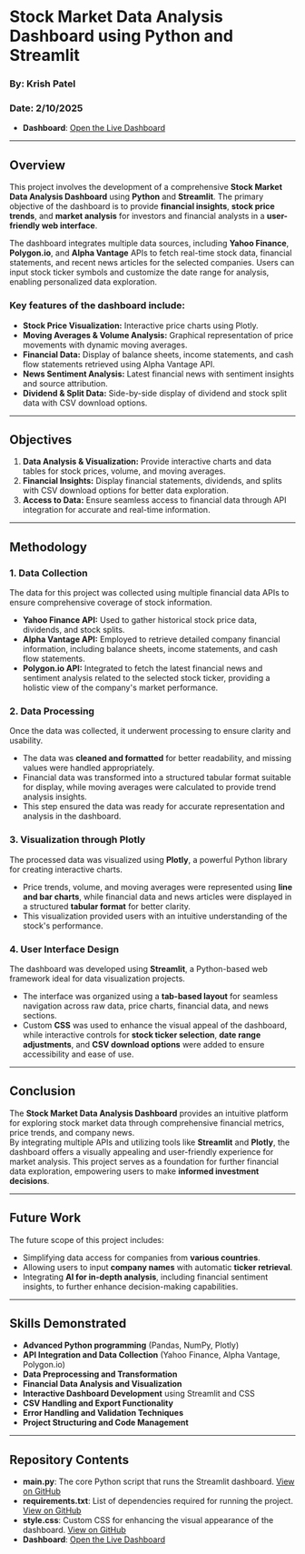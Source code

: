 # Stock Market Data Analysis Dashboard using Python and Streamlit
### By: **Krish Patel**  
### Date: **2/10/2025**
- **Dashboard**: [Open the Live Dashboard](https://stock-dashboard-f2gvrrhmca2pfxn8yd6gfd.streamlit.app/)
---

## Overview
This project involves the development of a comprehensive **Stock Market Data Analysis Dashboard** using **Python** and **Streamlit**. The primary objective of the dashboard is to provide **financial insights**, **stock price trends**, and **market analysis** for investors and financial analysts in a **user-friendly web interface**.

The dashboard integrates multiple data sources, including **Yahoo Finance**, **Polygon.io**, and **Alpha Vantage** APIs to fetch real-time stock data, financial statements, and recent news articles for the selected companies. Users can input stock ticker symbols and customize the date range for analysis, enabling personalized data exploration.

### Key features of the dashboard include:
- **Stock Price Visualization:** Interactive price charts using Plotly.
- **Moving Averages & Volume Analysis:** Graphical representation of price movements with dynamic moving averages.
- **Financial Data:** Display of balance sheets, income statements, and cash flow statements retrieved using Alpha Vantage API.
- **News Sentiment Analysis:** Latest financial news with sentiment insights and source attribution.
- **Dividend & Split Data:** Side-by-side display of dividend and stock split data with CSV download options.

---

## Objectives
1. **Data Analysis & Visualization:** Provide interactive charts and data tables for stock prices, volume, and moving averages.
2. **Financial Insights:** Display financial statements, dividends, and splits with CSV download options for better data exploration.
3. **Access to Data:** Ensure seamless access to financial data through API integration for accurate and real-time information.

---

## Methodology

### 1. Data Collection
The data for this project was collected using multiple financial data APIs to ensure comprehensive coverage of stock information.  
- **Yahoo Finance API:** Used to gather historical stock price data, dividends, and stock splits.  
- **Alpha Vantage API:** Employed to retrieve detailed company financial information, including balance sheets, income statements, and cash flow statements.  
- **Polygon.io API:** Integrated to fetch the latest financial news and sentiment analysis related to the selected stock ticker, providing a holistic view of the company's market performance.

### 2. Data Processing
Once the data was collected, it underwent processing to ensure clarity and usability.  
- The data was **cleaned and formatted** for better readability, and missing values were handled appropriately.  
- Financial data was transformed into a structured tabular format suitable for display, while moving averages were calculated to provide trend analysis insights.  
- This step ensured the data was ready for accurate representation and analysis in the dashboard.

### 3. Visualization through Plotly
The processed data was visualized using **Plotly**, a powerful Python library for creating interactive charts.  
- Price trends, volume, and moving averages were represented using **line and bar charts**, while financial data and news articles were displayed in a structured **tabular format** for better clarity.  
- This visualization provided users with an intuitive understanding of the stock's performance.

### 4. User Interface Design
The dashboard was developed using **Streamlit**, a Python-based web framework ideal for data visualization projects.  
- The interface was organized using a **tab-based layout** for seamless navigation across raw data, price charts, financial data, and news sections.  
- Custom **CSS** was used to enhance the visual appeal of the dashboard, while interactive controls for **stock ticker selection**, **date range adjustments**, and **CSV download options** were added to ensure accessibility and ease of use.

---

## Conclusion
The **Stock Market Data Analysis Dashboard** provides an intuitive platform for exploring stock market data through comprehensive financial metrics, price trends, and company news.  
By integrating multiple APIs and utilizing tools like **Streamlit** and **Plotly**, the dashboard offers a visually appealing and user-friendly experience for market analysis. This project serves as a foundation for further financial data exploration, empowering users to make **informed investment decisions**.

---

## Future Work
The future scope of this project includes:
- Simplifying data access for companies from **various countries**.  
- Allowing users to input **company names** with automatic **ticker retrieval**.  
- Integrating **AI for in-depth analysis**, including financial sentiment insights, to further enhance decision-making capabilities.

---

## Skills Demonstrated
- **Advanced Python programming** (Pandas, NumPy, Plotly)  
- **API Integration and Data Collection** (Yahoo Finance, Alpha Vantage, Polygon.io)  
- **Data Preprocessing and Transformation**  
- **Financial Data Analysis and Visualization**  
- **Interactive Dashboard Development** using Streamlit and CSS  
- **CSV Handling and Export Functionality**  
- **Error Handling and Validation Techniques**  
- **Project Structuring and Code Management**  

---

## Repository Contents

- **main.py**: The core Python script that runs the Streamlit dashboard. [View on GitHub](https://github.com/patelk1833/stock-dashboard/blob/main/main.py)
- **requirements.txt**: List of dependencies required for running the project. [View on GitHub](https://github.com/patelk1833/stock-dashboard/blob/main/requirements.txt)
- **style.css**: Custom CSS for enhancing the visual appearance of the dashboard. [View on GitHub](https://github.com/patelk1833/stock-dashboard/blob/main/style.css)
- **Dashboard**: [Open the Live Dashboard](https://stock-dashboard-f2gvrrhmca2pfxn8yd6gfd.streamlit.app/)
 


